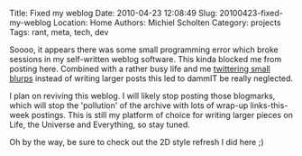 Title: Fixed my weblog
Date: 2010-04-23 12:08:49
Slug: 20100423-fixed-my-weblog
Location: Home
Authors: Michiel Scholten
Category: projects
Tags: rant, meta, tech, dev

<p>Soooo, it appears there was some small programming error which broke sessions in my self-written weblog software. This kinda blocked me from posting here. Combined with a rather busy life and me <a href="http://twitter.com/michielscholten">twittering small blurps</a> instead of writing larger posts this led to dammIT be really neglected.</p>

<p>I plan on reviving this weblog. I will likely stop posting those blogmarks, which will stop the 'pollution' of the archive with lots of wrap-up links-this-week postings. This is still my platform of choice for writing larger pieces on Life, the Universe and Everything, so stay tuned.</p>

<p>Oh by the way, be sure to check out the 2D style refresh I did here ;)</p>
